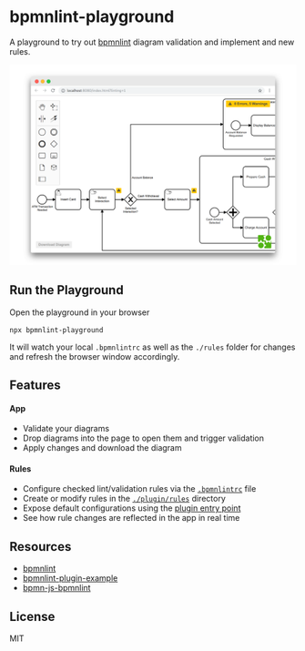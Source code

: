 # bpmnlint-playground

A playground to try out [bpmnlint](https://github.com/bpmn-io/bpmnlint) diagram validation and implement and new rules.

![playground](./docs/screenshot.png)


## Run the Playground

Open the playground in your browser

```
npx bpmnlint-playground
```

It will watch your local `.bpmnlintrc` as well as the `./rules` folder for changes and refresh the browser window accordingly.


## Features

#### App

* Validate your diagrams
* Drop diagrams into the page to open them and trigger validation
* Apply changes and download the diagram

#### Rules

* Configure checked lint/validation rules via the [`.bpmnlintrc`](.bpmnlintrc) file
* Create or modify rules in the [`./plugin/rules`](./plugin/rules) directory
* Expose default configurations using the [plugin entry point](./plugin/index.js)
* See how rule changes are reflected in the app in real time


## Resources

* [bpmnlint](https://github.com/bpmn-io/bpmnlint)
* [bpmnlint-plugin-example](https://github.com/bpmn-io/bpmnlint-plugin-example)
* [bpmn-js-bpmnlint](https://github.com/bpmn-io/bpmn-js-bpmnlint)


## License

MIT
